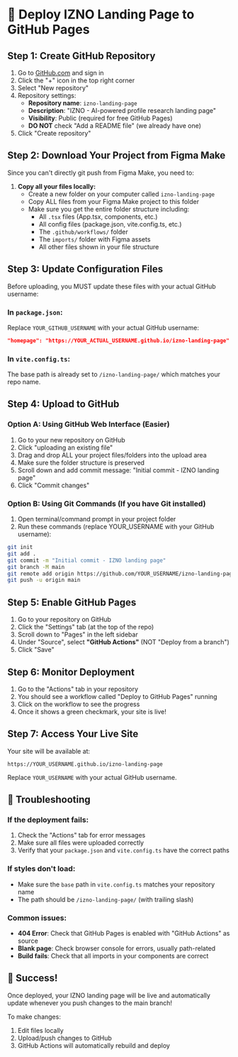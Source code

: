 # 🚀 Deploy IZNO Landing Page to GitHub Pages

## Step 1: Create GitHub Repository

1. Go to [GitHub.com](https://github.com) and sign in
2. Click the "+" icon in the top right corner
3. Select "New repository"
4. Repository settings:
   - **Repository name**: `izno-landing-page`
   - **Description**: "IZNO - AI-powered profile research landing page"
   - **Visibility**: Public (required for free GitHub Pages)
   - **DO NOT** check "Add a README file" (we already have one)
5. Click "Create repository"

## Step 2: Download Your Project from Figma Make

Since you can't directly git push from Figma Make, you need to:

1. **Copy all your files locally:**
   - Create a new folder on your computer called `izno-landing-page`
   - Copy ALL files from your Figma Make project to this folder
   - Make sure you get the entire folder structure including:
     - All `.tsx` files (App.tsx, components, etc.)
     - All config files (package.json, vite.config.ts, etc.)
     - The `.github/workflows/` folder
     - The `imports/` folder with Figma assets
     - All other files shown in your file structure

## Step 3: Update Configuration Files

Before uploading, you MUST update these files with your actual GitHub username:

### In `package.json`:
Replace `YOUR_GITHUB_USERNAME` with your actual GitHub username:
```json
"homepage": "https://YOUR_ACTUAL_USERNAME.github.io/izno-landing-page"
```

### In `vite.config.ts`:
The base path is already set to `/izno-landing-page/` which matches your repo name.

## Step 4: Upload to GitHub

### Option A: Using GitHub Web Interface (Easier)

1. Go to your new repository on GitHub
2. Click "uploading an existing file"
3. Drag and drop ALL your project files/folders into the upload area
4. Make sure the folder structure is preserved
5. Scroll down and add commit message: "Initial commit - IZNO landing page"
6. Click "Commit changes"

### Option B: Using Git Commands (If you have Git installed)

1. Open terminal/command prompt in your project folder
2. Run these commands (replace YOUR_USERNAME with your GitHub username):

```bash
git init
git add .
git commit -m "Initial commit - IZNO landing page"
git branch -M main
git remote add origin https://github.com/YOUR_USERNAME/izno-landing-page.git
git push -u origin main
```

## Step 5: Enable GitHub Pages

1. Go to your repository on GitHub
2. Click the "Settings" tab (at the top of the repo)
3. Scroll down to "Pages" in the left sidebar
4. Under "Source", select **"GitHub Actions"** (NOT "Deploy from a branch")
5. Click "Save"

## Step 6: Monitor Deployment

1. Go to the "Actions" tab in your repository
2. You should see a workflow called "Deploy to GitHub Pages" running
3. Click on the workflow to see the progress
4. Once it shows a green checkmark, your site is live!

## Step 7: Access Your Live Site

Your site will be available at:
```
https://YOUR_USERNAME.github.io/izno-landing-page
```

Replace `YOUR_USERNAME` with your actual GitHub username.

## 🔧 Troubleshooting

### If the deployment fails:
1. Check the "Actions" tab for error messages
2. Make sure all files were uploaded correctly
3. Verify that your `package.json` and `vite.config.ts` have the correct paths

### If styles don't load:
- Make sure the `base` path in `vite.config.ts` matches your repository name
- The path should be `/izno-landing-page/` (with trailing slash)

### Common issues:
- **404 Error**: Check that GitHub Pages is enabled with "GitHub Actions" as source
- **Blank page**: Check browser console for errors, usually path-related
- **Build fails**: Check that all imports in your components are correct

## 🎉 Success!

Once deployed, your IZNO landing page will be live and automatically update whenever you push changes to the main branch!

To make changes:
1. Edit files locally
2. Upload/push changes to GitHub
3. GitHub Actions will automatically rebuild and deploy